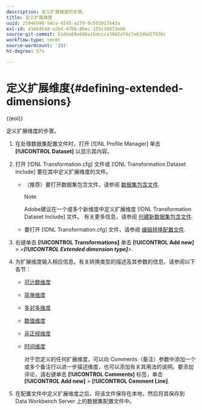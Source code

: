 ```yaml
---
description: 定义扩展维度的步骤。
title: 定义扩展维度
uuid: 25946998-54ca-4595-a2f9-9c593917643a
exl-id: e1664548-e2b4-47bb-8bec-155c16873e08
source-git-commit: b1dda69a606a16dccca30d2a74c7e63dbd27936c
workflow-type: tm+mt
source-wordcount: '191'
ht-degree: 57%

---
```


# 定义扩展维度{#defining-extended-dimensions}

{{eol}}

定义扩展维度的步骤。

1. 在处理数据集配置文件时，打开 [!DNL Profile Manager] 单击 **[!UICONTROL Dataset]** 以显示其内容。
1. 打开 [!DNL Transformation.cfg] 文件或 [!DNL Transformation Dataset Include] 要在其中定义扩展维度的文件。

   * （推荐）要打开数据集包含文件，请参阅 [数据集包含文件](../../../home/c-dataset-const-proc/c-dataset-inc-files/c-abt-dataset-inc-files.md).

      >[!NOTE]
      >
      >Adobe建议在一个或多个新维度中定义扩展维度 [!DNL Transformation Dataset Include] 文件。 有关更多信息，请参阅 [创建新数据集包含文件](../../../home/c-dataset-const-proc/c-dataset-inc-files/c-work-dataset-inc-files/t-create-new-dataset-inc-files.md#task-b29f30605c374a6ca747ac843337b06e).

   * 要打开 [!DNL Transformation.cfg] 文件，请参阅 [编辑转换配置文件](../../../home/c-dataset-const-proc/c-trans-config-file/t-edit-trans-config-file.md#task-cfef4142c1bf4437a669d1fdc75cabbc).

1. 右键单击 **[!UICONTROL Transformations]** 单击 **[!UICONTROL Add new]** > *&lt;**[!UICONTROL Extended dimension type]**>*.
1. 为扩展维度输入相应信息。有关转换类型的描述及其参数的信息，请参阅以下各节：

   * [可计数维度](../../../home/c-dataset-const-proc/c-ex-dim/c-types-ex-dim/c-count-dim.md#concept-f28b633419494e7bbc510012dbfcc6f8)
   * [简单维度](../../../home/c-dataset-const-proc/c-ex-dim/c-types-ex-dim/c-simple-dim.md#concept-c1d804dac4094489afe61560d2908181)
   * [多对多维度](../../../home/c-dataset-const-proc/c-ex-dim/c-types-ex-dim/c-many-dim.md#concept-5ed3cca8b2194d4f96134f6238040998)
   * [数值维度](../../../home/c-dataset-const-proc/c-ex-dim/c-types-ex-dim/c-num-dim.md#concept-8513b9afaff447c8b334410b565b91ed)
   * [非正规维度](../../../home/c-dataset-const-proc/c-ex-dim/c-types-ex-dim/c-denormal-dim.md#concept-54a2600b8ee748b7acff405daccf3489)
   * [时间维度](../../../home/c-dataset-const-proc/c-ex-dim/c-types-ex-dim/c-time-dim.md#concept-1e4eeb8d33964bb2a8d5768d6439df67)

      对于您定义的任何扩展维度，可以向 Comments（备注）参数中添加一个或多个备注行以进一步描述维度，也可以添加有关其用法的说明。要添加评论，请右键单击 **[!UICONTROL Comments]** 标签，单击 **[!UICONTROL Add new]** > **[!UICONTROL Comment Line]**.

1. 在配置文件中定义扩展维度之后，将该文件保存在本地，然后将其保存到 Data Workbench Server 上的数据集配置文件中。
